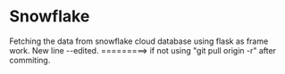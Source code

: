 # Snowflake
Fetching the data from snowflake cloud database using flask as frame work.
New line --edited.
=========> if not using "git pull origin -r" after commiting.
